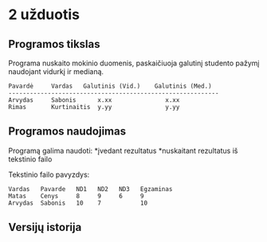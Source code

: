 # 2 užduotis
## Programos tikslas
Programa nuskaito mokinio duomenis, paskaičiuoja galutinį studento pažymį naudojant vidurkį ir medianą.
```shell
Pavardė     Vardas   Galutinis (Vid.)    Galutinis (Med.)
-----------------------------------------------------------
Arvydas     Sabonis      x.xx               x.xx
Rimas       Kurtinaitis  y.yy               y.yy
```
## Programos naudojimas
Programą galima naudoti:
*įvedant rezultatus
*nuskaitant rezultatus iš tekstinio failo

Tekstinio failo pavyzdys:
```shell
Vardas   Pavarde   ND1   ND2   ND3   Egzaminas
Matas    Cenys     8     9     6     9
Arvydas  Sabonis   10    7           10
```
## Versijų istorija
